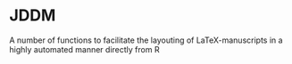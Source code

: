 # JDDM
A number of functions to facilitate the layouting of LaTeX-manuscripts in a highly automated manner directly from R
